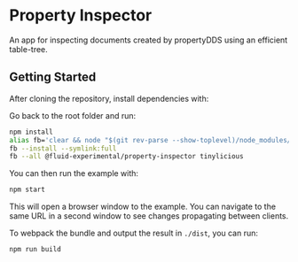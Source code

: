 # Property Inspector
An app for inspecting documents created by propertyDDS using an efficient table-tree.

## Getting Started

After cloning the repository, install dependencies with:

Go back to the root folder and run:
```bash
npm install
alias fb='clear && node "$(git rev-parse --show-toplevel)/node_modules/.bin/fluid-build"'
fb --install --symlink:full
fb --all @fluid-experimental/property-inspector tinylicious
```

You can then run the example with:

```bash
npm start
```

This will open a browser window to the example.  You can navigate to the same URL in a second window to see changes propagating between clients.

To webpack the bundle and output the result in `./dist`, you can run:

```bash
npm run build
```
